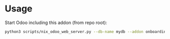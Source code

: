 # Usage

Start Odoo including this addon (from repo root):

```bash
python3 scripts/nix_odoo_web_server.py --db-name mydb --addon onboarding
```
